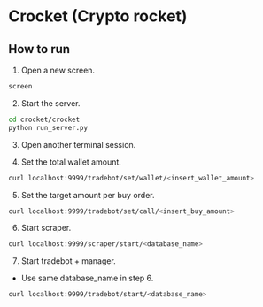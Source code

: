 # Crocket (Crypto rocket)

## How to run

1. Open a new screen.

```bash
screen
```

2. Start the server.

```bash
cd crocket/crocket
python run_server.py
```

3. Open another terminal session.

4. Set the total wallet amount.

```bash
curl localhost:9999/tradebot/set/wallet/<insert_wallet_amount>
```

5. Set the target amount per buy order.

```bash
curl localhost:9999/tradebot/set/call/<insert_buy_amount>
```

6. Start scraper.

```bash
curl localhost:9999/scraper/start/<database_name>
```

7. Start tradebot + manager.

 * Use same database_name in step 6.
 
```bash
curl localhost:9999/tradebot/start/<database_name>
```


